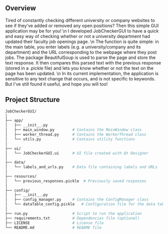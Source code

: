 ## Overview
Tired of constantly checking different university or company websites to see if they've added or removed any open positions? Then this simple GUI application may be for you! \n
I developed JobCheckerGUI to have a quick and easy way of checking whether or not a university department had updated their faculty job openings page. \n
The function is quite simple: in the main table, you enter labels (e.g. a university/company and its department) and the URL corresponding to the webpage where they post jobs. The package BeautifulSoup is used to parse the page and store the text response. It then compares this parsed text with the previous response (stored in a .pickle file) and lets you know whether or not the text on the page has been updated. \n
In its current implementation, the application is sensitive to any text change that occurs, and is not specific to keywords. But I've still found it useful, and hope you will too!

## Project Structure
```bash
JobCheckerGUI/
│
├── app/
│   ├── __init__.py
│   ├── main_window.py        # Contains the MainWindow class
│   ├── worker_thread.py      # Contains the WorkerThread class
│   └── utils.py              # Contains utility functions
│
├── ui/
│   └── JobCheckerGUI.ui      # UI file created with Qt Designer
│
├── data/
│   └── labels_and_urls.py    # Data file containing labels and URLs
│
├── resources/
│   └── previous_responses.pickle  # Previously saved responses
│
├── config/
│   ├── __init__.py
│   ├── config_manager.py     # Contains the ConfigManager class
│   └── dataTable_config.pickle   # Configuration file for the data table
│
├── run.py                    # Script to run the application
├── requirements.txt          # Dependencies file (optional)
├── LICENSE                   # License file
└── README.md                 # README file
```
